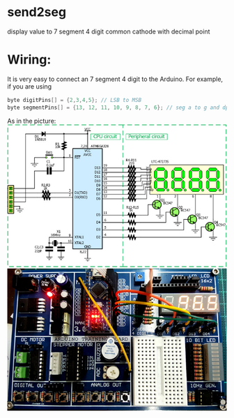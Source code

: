# send2seg
display value to 7 segment 4 digit common cathode with decimal point

# Wiring:
It is very easy to connect an 7 segment 4 digit to the Arduino. For example, if you are using 
 ```c++
byte digitPins[] = {2,3,4,5}; // LSB to MSB
byte segmentPins[] = {13, 12, 11, 10, 9, 8, 7, 6}; // seg a to g and dp
 ```
As in the picture:
![7 segment 4 digit with Arduino](extras/send2segArduino.jpg?raw=true "7 segment 4 digit with Arduino")
![7 segment 4 digit with Arduino](extras/send2segArduino2.jpg?raw=true "7 segment 4 digit with Arduino")
